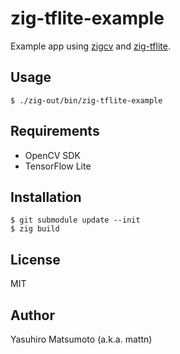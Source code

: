# zig-tflite-example

Example app using [zigcv](https://github.com/ryoppippi/zigcv) and [zig-tflite](https://github.com/mattn/zig-tflite).

## Usage

```
$ ./zig-out/bin/zig-tflite-example
```

## Requirements

* OpenCV SDK
* TensorFlow Lite

## Installation

```
$ git submodule update --init
$ zig build
```

## License

MIT

## Author

Yasuhiro Matsumoto (a.k.a. mattn)
